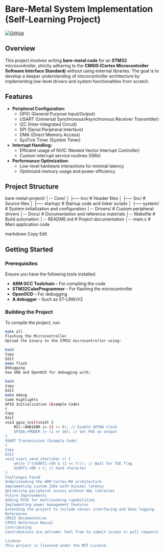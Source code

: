 # **Bare-Metal System Implementation (Self-Learning Project)**  

[![GitHub](https://img.shields.io/badge/GitHub-Repository-blue)](https://github.com/Kunal-Singh18/stm32.git)  

## **Overview**  
This project involves writing **bare-metal code** for an **STM32** microcontroller, strictly adhering to the **CMSIS (Cortex Microcontroller Software Interface Standard)** without using external libraries. The goal is to develop a deeper understanding of microcontroller architecture by implementing low-level drivers and system functionalities from scratch.  

## **Features**  
- **Peripheral Configuration:**  
  - GPIO (General Purpose Input/Output)  
  - USART (Universal Synchronous/Asynchronous Receiver Transmitter)  
  - I2C (Inter-Integrated Circuit)  
  - SPI (Serial Peripheral Interface)  
  - DMA (Direct Memory Access)  
  - SysTick Timer (System Timer)  
- **Interrupt Handling:**  
  - Efficient usage of NVIC (Nested Vector Interrupt Controller)  
  - Custom interrupt service routines (ISRs)  
- **Performance Optimization:**  
  - Low-level hardware interactions for minimal latency  
  - Optimized memory usage and power efficiency  

## **Project Structure**  

bare-metal-project/ │-- Core/ │ ├── Inc/ # Header files │ ├── Src/ # Source files │ ├── startup/ # Startup code and linker scripts │ ├── system/ # System initialization and configuration │-- Drivers/ # Custom peripheral drivers │-- Docs/ # Documentation and reference materials │-- Makefile # Build automation │-- README.md # Project documentation │-- main.c # Main application code

markdown
Copy
Edit

## **Getting Started**  

### **Prerequisites**  
Ensure you have the following tools installed:  
- **ARM GCC Toolchain** – For compiling the code  
- **STM32CubeProgrammer** – For flashing the microcontroller  
- **OpenOCD** – For debugging  
- **A debugger** – Such as ST-LINK/V2  

### **Building the Project**  
To compile the project, run:  
```bash
make all
Flashing the Microcontroller
Upload the binary to the STM32 microcontroller using:

bash
Copy
Edit
make flash
Debugging
Use GDB and OpenOCD for debugging with:

bash
Copy
Edit
make debug
Code Highlights
GPIO Initialization (Example Code)
c
Copy
Edit
void gpio_init(void) {
    RCC->AHB1ENR |= (1 << 0); // Enable GPIOA clock
    GPIOA->MODER |= (1 << 10); // Set PA5 as output
}
USART Transmission (Example Code)
c
Copy
Edit
void usart_send_char(char c) {
    while (!(USART1->SR & (1 << 7))); // Wait for TXE flag
    USART1->DR = c; // Send character
}
Challenges Faced
Understanding the ARM Cortex-M4 architecture
Implementing custom ISRs with minimal latency
Optimizing peripheral access without HAL libraries
Future Improvements
Adding RTOS for multitasking capabilities
Implementing power management features
Extending the project to include sensor interfacing and data logging
References
CMSIS Documentation
STM32 Reference Manual
Contributing
Contributions are welcome! Feel free to submit issues or pull requests to enhance the project.

License
This project is licensed under the MIT License.
